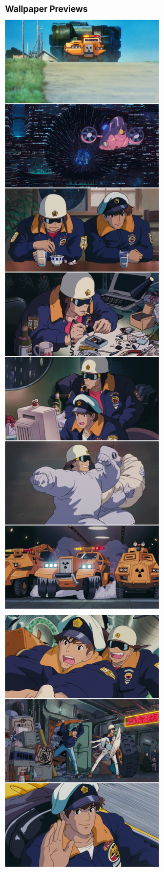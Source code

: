# Wallpaper Previews

<img src="001-onyourmark.png" alt=""/>
<img src="002-onyourmark.png" alt=""/>
<img src="003-onyourmark.png" alt=""/>
<img src="004-onyourmark.png" alt=""/>
<img src="005-onyourmark.png" alt=""/>
<img src="006-onyourmark.png" alt=""/>
<img src="007-onyourmark.png" alt=""/>
<img src="008-onyourmark.png" alt=""/>
<img src="009-onyourmark.png" alt=""/>
<img src="010-onyourmark.png" alt=""/>
<img src="011-onyourmark.png" alt=""/>
<img src="012-onyourmark.png" alt=""/>
